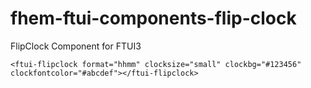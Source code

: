 # fhem-ftui-components-flip-clock
FlipClock Component for FTUI3

`<ftui-flipclock format="hhmm" clocksize="small" clockbg="#123456" clockfontcolor="#abcdef"></ftui-flipclock>`

[pic]: https://github.com/images/flipclock.PNG
